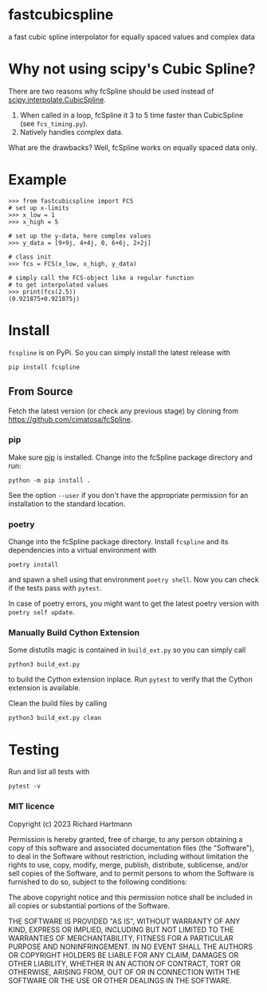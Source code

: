 # fastcubicspline
a fast cubic spline interpolator for equally spaced values and complex data

# Why not using scipy's Cubic Spline?

There are two reasons why fcSpline should be used instead 
of [scipy.interpolate.CubicSpline](https://docs.scipy.org/doc/scipy/reference/generated/scipy.interpolate.CubicSpline.html#scipy.interpolate.CubicSpline).

1) When called in a loop, fcSpline it 3 to 5 time faster than CubicSpline (see `fcs_timing.py`).
2) Natively handles complex data.

What are the drawbacks? Well, fcSpline works on equally spaced data only.

# Example

    >>> from fastcubicspline import FCS
    # set up x-limits
    >>> x_low = 1
    >>> x_high = 5
    
    # set up the y-data, here complex values
    >>> y_data = [9+9j, 4+4j, 0, 6+6j, 2+2j]
 
    # class init
    >>> fcs = FCS(x_low, x_high, y_data)
    
    # simply call the FCS-object like a regular function
    # to get interpolated values
    >>> print(fcs(2.5))
    (0.921875+0.921875j)

# Install

`fcspline` is on PyPi. So you can simply install the latest release with

    pip install fcspline

## From Source

Fetch the latest version (or check any previous stage) 
by cloning from https://github.com/cimatosa/fcSpline.

### pip

Make sure [pip](https://pip.pypa.io/en/stable/installation/) is installed.
Change into the fcSpline package directory and run:

    python -m pip install .

See the option `--user` if you don't have the appropriate permission
for an installation to the standard location.

### poetry

Change into the fcSpline package directory.
Install `fcspline` and its dependencies into a virtual environment with

    poetry install

and spawn a shell using that environment `poetry shell`.
Now you can check if the tests pass with `pytest`.

In case of poetry errors, you might want to get the latest poetry version
with `poetry self update`.

### Manually Build Cython Extension

Some distutils magic is contained in `build_ext.py` so you can simply call

    python3 build_ext.py

to build the Cython extension inplace.
Run `pytest` to verify that the Cython extension is available.

Clean the build files by calling

    python3 build_ext.py clean


# Testing

Run and list all tests with

    pytest -v



### MIT licence
Copyright (c) 2023 Richard Hartmann

Permission is hereby granted, free of charge, to any person obtaining a copy
of this software and associated documentation files (the "Software"), to deal
in the Software without restriction, including without limitation the rights
to use, copy, modify, merge, publish, distribute, sublicense, and/or sell
copies of the Software, and to permit persons to whom the Software is
furnished to do so, subject to the following conditions:

The above copyright notice and this permission notice shall be included in all
copies or substantial portions of the Software.

THE SOFTWARE IS PROVIDED "AS IS", WITHOUT WARRANTY OF ANY KIND, EXPRESS OR
IMPLIED, INCLUDING BUT NOT LIMITED TO THE WARRANTIES OF MERCHANTABILITY,
FITNESS FOR A PARTICULAR PURPOSE AND NONINFRINGEMENT. IN NO EVENT SHALL THE
AUTHORS OR COPYRIGHT HOLDERS BE LIABLE FOR ANY CLAIM, DAMAGES OR OTHER
LIABILITY, WHETHER IN AN ACTION OF CONTRACT, TORT OR OTHERWISE, ARISING FROM,
OUT OF OR IN CONNECTION WITH THE SOFTWARE OR THE USE OR OTHER DEALINGS IN THE
SOFTWARE.

